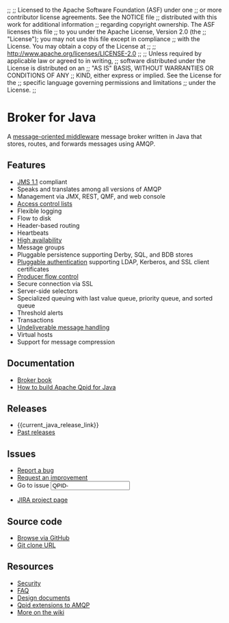 ;;
;; Licensed to the Apache Software Foundation (ASF) under one
;; or more contributor license agreements.  See the NOTICE file
;; distributed with this work for additional information
;; regarding copyright ownership.  The ASF licenses this file
;; to you under the Apache License, Version 2.0 (the
;; "License"); you may not use this file except in compliance
;; with the License.  You may obtain a copy of the License at
;; 
;;   http://www.apache.org/licenses/LICENSE-2.0
;; 
;; Unless required by applicable law or agreed to in writing,
;; software distributed under the License is distributed on an
;; "AS IS" BASIS, WITHOUT WARRANTIES OR CONDITIONS OF ANY
;; KIND, either express or implied.  See the License for the
;; specific language governing permissions and limitations
;; under the License.
;;

<div id="-left-column" markdown="1">

# Broker for Java

<div class="feature" markdown="1">

A [message-oriented middleware][mom] message broker written in Java
that stores, routes, and forwards messages using AMQP.

[mom]:http://en.wikipedia.org/wiki/Message-oriented_middleware

</div>

## Features

<div class="two-column" markdown="1">

 - [JMS 1.1](http://www.oracle.com/technetwork/java/docs-136352.html) compliant
 - Speaks and translates among all versions of AMQP
 - Management via JMX, REST, QMF, and web console
 - [Access control lists]({{current_java_release_url}}/java-broker/book/Java-Broker-Security-ACLs.html)
 - Flexible logging
 - Flow to disk
 - Header-based routing
 - Heartbeats
 - [High availability]({{current_java_release_url}}/java-broker/book/Java-Broker-High-Availability.html)
 - Message groups
 - Pluggable persistence supporting Derby, SQL, and BDB stores
 - [Pluggable authentication]({{current_java_release_url}}/java-broker/book/Java-Broker-Security.html#Java-Broker-Security-Authentication-Providers) supporting LDAP, Kerberos, and SSL client certificates
 - [Producer flow control]({{current_java_release_url}}/java-broker/book/Java-Broker-Runtime-Disk-Space-Management.html#Qpid-Producer-Flow-Control)
 - Secure connection via SSL
 - Server-side selectors
 - Specialized queuing with last value queue, priority queue, and sorted queue
 - Threshold alerts
 - Transactions
 - [Undeliverable message handling]({{current_java_release_url}}/java-broker/book/Java-Broker-Runtime-Handling-Undeliverable-Messages.html)
 - Virtual hosts
 - Support for message compression

</div>

## Documentation

 - [Broker book]({{current_java_release_url}}/java-broker/book/index.html)
 - [How to build Apache Qpid for Java](https://cwiki.apache.org/confluence/display/qpid/qpid+java+build+how+to)

</div>

<div id="-right-column" class="right-column-adjusted" markdown="1">

## Releases

 - {{current_java_release_link}}
 - [Past releases]({{site_url}}/releases/index.html#past-releases)

## Issues

 - [Report a bug](https://issues.apache.org/jira/secure/CreateIssue.jspa?pid=12310520&issuetype=1&priority=3)
 - [Request an improvement](https://issues.apache.org/jira/secure/CreateIssue.jspa?pid=12310520&issuetype=4&priority=3)
 - <form id="-jira-goto-form">Go to issue <input name="jira" value="QPID-"/></form>
 - [JIRA project page](https://issues.apache.org/jira/browse/QPID)

## Source code

 - [Browse via GitHub](https://github.com/apache/qpid-broker-j)
 - [Git clone URL](https://git-wip-us.apache.org/repos/asf/qpid-broker-j.git)

## Resources

 - [Security](security.html)
 - [FAQ](https://cwiki.apache.org/confluence/display/qpid/qpid+java+faq)
 - [Design documents](https://cwiki.apache.org/confluence/display/qpid/java+broker+design)
 - [Qpid extensions to AMQP](https://cwiki.apache.org/confluence/display/qpid/qpid+extensions+to+amqp)
 - [More on the wiki](https://cwiki.apache.org/confluence/display/qpid/qpid+java+documentation)

</div>
